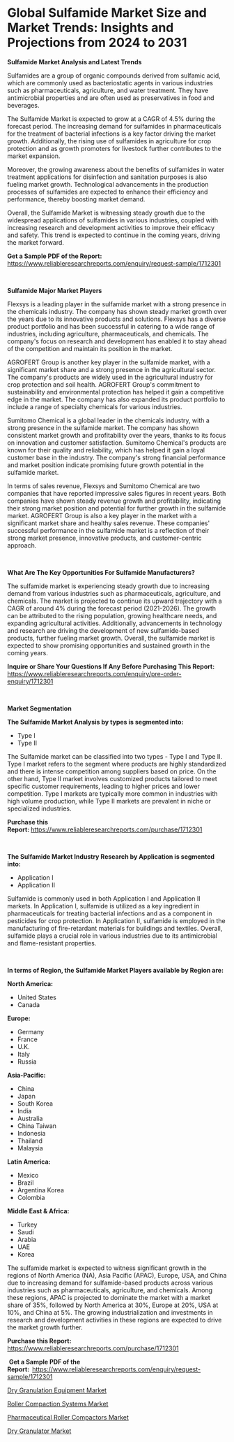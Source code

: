 <p><h1>Global Sulfamide Market Size and Market Trends: Insights and Projections from 2024 to 2031</h1></p><p><strong>Sulfamide Market Analysis and Latest Trends</strong></p>
<p><p>Sulfamides are a group of organic compounds derived from sulfamic acid, which are commonly used as bacteriostatic agents in various industries such as pharmaceuticals, agriculture, and water treatment. They have antimicrobial properties and are often used as preservatives in food and beverages.</p><p>The Sulfamide Market is expected to grow at a CAGR of 4.5% during the forecast period. The increasing demand for sulfamides in pharmaceuticals for the treatment of bacterial infections is a key factor driving the market growth. Additionally, the rising use of sulfamides in agriculture for crop protection and as growth promoters for livestock further contributes to the market expansion.</p><p>Moreover, the growing awareness about the benefits of sulfamides in water treatment applications for disinfection and sanitation purposes is also fueling market growth. Technological advancements in the production processes of sulfamides are expected to enhance their efficiency and performance, thereby boosting market demand.</p><p>Overall, the Sulfamide Market is witnessing steady growth due to the widespread applications of sulfamides in various industries, coupled with increasing research and development activities to improve their efficacy and safety. This trend is expected to continue in the coming years, driving the market forward.</p></p>
<p><strong>Get a Sample PDF of the Report:&nbsp;</strong> <a href="https://www.reliableresearchreports.com/enquiry/request-sample/1712301">https://www.reliableresearchreports.com/enquiry/request-sample/1712301</a></p>
<p>&nbsp;</p>
<p><strong>Sulfamide Major Market Players</strong></p>
<p><p>Flexsys is a leading player in the sulfamide market with a strong presence in the chemicals industry. The company has shown steady market growth over the years due to its innovative products and solutions. Flexsys has a diverse product portfolio and has been successful in catering to a wide range of industries, including agriculture, pharmaceuticals, and chemicals. The company's focus on research and development has enabled it to stay ahead of the competition and maintain its position in the market.</p><p>AGROFERT Group is another key player in the sulfamide market, with a significant market share and a strong presence in the agricultural sector. The company's products are widely used in the agricultural industry for crop protection and soil health. AGROFERT Group's commitment to sustainability and environmental protection has helped it gain a competitive edge in the market. The company has also expanded its product portfolio to include a range of specialty chemicals for various industries.</p><p>Sumitomo Chemical is a global leader in the chemicals industry, with a strong presence in the sulfamide market. The company has shown consistent market growth and profitability over the years, thanks to its focus on innovation and customer satisfaction. Sumitomo Chemical's products are known for their quality and reliability, which has helped it gain a loyal customer base in the industry. The company's strong financial performance and market position indicate promising future growth potential in the sulfamide market.</p><p>In terms of sales revenue, Flexsys and Sumitomo Chemical are two companies that have reported impressive sales figures in recent years. Both companies have shown steady revenue growth and profitability, indicating their strong market position and potential for further growth in the sulfamide market. AGROFERT Group is also a key player in the market with a significant market share and healthy sales revenue. These companies' successful performance in the sulfamide market is a reflection of their strong market presence, innovative products, and customer-centric approach.</p></p>
<p>&nbsp;</p>
<p><strong>What Are The Key Opportunities For Sulfamide Manufacturers?</strong></p>
<p><p>The sulfamide market is experiencing steady growth due to increasing demand from various industries such as pharmaceuticals, agriculture, and chemicals. The market is projected to continue its upward trajectory with a CAGR of around 4% during the forecast period (2021-2026). The growth can be attributed to the rising population, growing healthcare needs, and expanding agricultural activities. Additionally, advancements in technology and research are driving the development of new sulfamide-based products, further fueling market growth. Overall, the sulfamide market is expected to show promising opportunities and sustained growth in the coming years.</p></p>
<p><strong>Inquire or Share Your Questions If Any Before Purchasing This Report:</strong> <a href="https://www.reliableresearchreports.com/enquiry/pre-order-enquiry/1712301">https://www.reliableresearchreports.com/enquiry/pre-order-enquiry/1712301</a></p>
<p>&nbsp;</p>
<p><strong>Market Segmentation</strong></p>
<p><strong>The Sulfamide Market Analysis by types is segmented into:</strong></p>
<p><ul><li>Type I</li><li>Type II</li></ul></p>
<p><p>The Sulfamide market can be classified into two types - Type I and Type II. Type I market refers to the segment where products are highly standardized and there is intense competition among suppliers based on price. On the other hand, Type II market involves customized products tailored to meet specific customer requirements, leading to higher prices and lower competition. Type I markets are typically more common in industries with high volume production, while Type II markets are prevalent in niche or specialized industries.</p></p>
<p><strong>Purchase this Report:&nbsp;</strong><a href="https://www.reliableresearchreports.com/purchase/1712301">https://www.reliableresearchreports.com/purchase/1712301</a></p>
<p>&nbsp;</p>
<p><strong>The Sulfamide Market Industry Research by Application is segmented into:</strong></p>
<p><ul><li>Application I</li><li>Application II</li></ul></p>
<p><p>Sulfamide is commonly used in both Application I and Application II markets. In Application I, sulfamide is utilized as a key ingredient in pharmaceuticals for treating bacterial infections and as a component in pesticides for crop protection. In Application II, sulfamide is employed in the manufacturing of fire-retardant materials for buildings and textiles. Overall, sulfamide plays a crucial role in various industries due to its antimicrobial and flame-resistant properties.</p></p>
<p>&nbsp;</p>
<p><strong>In terms of Region, the Sulfamide Market Players available by Region are:</strong></p>
<p>
    <p> <strong> North America: </strong>
        <ul>
            <li>United States</li>
            <li>Canada</li>
        </ul>
        </p> 
    <p> <strong> Europe: </strong>
        <ul>
            <li>Germany</li>
            <li>France</li>
            <li>U.K.</li>
            <li>Italy</li>
            <li>Russia</li>
        </ul>
        </p> 
    <p> <strong> Asia-Pacific: </strong>
        <ul>
            <li>China</li>
            <li>Japan</li>
            <li>South Korea</li>
            <li>India</li>
            <li>Australia</li>
            <li>China Taiwan</li>
            <li>Indonesia</li>
            <li>Thailand</li>
            <li>Malaysia</li>
        </ul>
        </p> 
    <p> <strong> Latin America: </strong>
        <ul>
            <li>Mexico</li>
            <li>Brazil</li>
            <li>Argentina Korea</li>
            <li>Colombia</li>
        </ul>
        </p> 
    <p> <strong> Middle East & Africa: </strong>
        <ul>
            <li>Turkey</li>
            <li>Saudi</li>
            <li>Arabia</li>
            <li>UAE</li>
            <li>Korea</li>
        </ul>
    </p>
    </p>
<p><p>The sulfamide market is expected to witness significant growth in the regions of North America (NA), Asia Pacific (APAC), Europe, USA, and China due to increasing demand for sulfamide-based products across various industries such as pharmaceuticals, agriculture, and chemicals. Among these regions, APAC is projected to dominate the market with a market share of 35%, followed by North America at 30%, Europe at 20%, USA at 10%, and China at 5%. The growing industrialization and investments in research and development activities in these regions are expected to drive the market growth further.</p></p>
<p><strong>Purchase this Report: </strong><a href="https://www.reliableresearchreports.com/purchase/1712301">https://www.reliableresearchreports.com/purchase/1712301</a></p>
<p>&nbsp;<strong>Get a Sample PDF of the Report:&nbsp;&nbsp;</strong><a href="https://www.reliableresearchreports.com/enquiry/request-sample/1712301">https://www.reliableresearchreports.com/enquiry/request-sample/1712301</a></p>
<p><strong></strong></p>
<p><p><a href="https://github.com/arionmp/Market-Research-Report-List-2/blob/main/dry-granulation-equipment-market.md">Dry Granulation Equipment Market</a></p><p><a href="https://github.com/pgtimber/Market-Research-Report-List-1/blob/main/roller-compaction-systems-market.md">Roller Compaction Systems Market</a></p><p><a href="https://github.com/lataunyatinikmelvin59ilbd0dv/Market-Research-Report-List-1/blob/main/pharmaceutical-roller-compactors-market.md">Pharmaceutical Roller Compactors Market</a></p><p><a href="https://github.com/markusgodoy/Market-Research-Report-List-2/blob/main/dry-granulator-market.md">Dry Granulator Market</a></p></p>